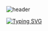 ![header](https://capsule-render.vercel.app/api?type=waving&color=auto&height=300&section=header&text=woneal's%20git&fontSize=90)

[![Typing SVG](https://readme-typing-svg.demolab.com/?lines=My+Name+Is+Woneal)](https://git.io/typing-svg)
